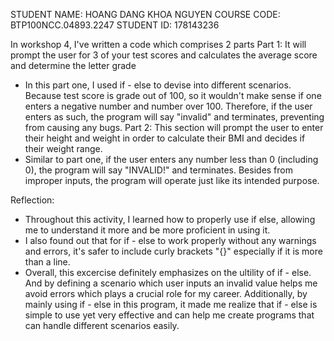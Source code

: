 STUDENT NAME: HOANG DANG KHOA NGUYEN        COURSE CODE: BTP100NCC.04893.2247
STUDENT ID: 178143236

In workshop 4, I've written a code which comprises 2 parts
Part 1: It will prompt the user for 3 of your test scores and calculates the average score and determine the letter grade
- In this part one, I used if - else to devise into different scenarios. Because test score is grade out of 100, so it wouldn't make sense if one enters a negative number and number over 100. Therefore, if the user enters as such, the program will say "invalid" and terminates, preventing from causing any bugs.
Part 2: This section will prompt the user to enter their height and weight in order to calculate their BMI and decides if their weight range.
- Similar to part one, if the user enters any number less than 0 (including 0), the program will say "INVALID!" and terminates. Besides from improper inputs, the program will operate just like its intended purpose.

Reflection:
- Throughout this activity, I learned how to properly use if else, allowing me to understand it more and be more proficient in using it.
- I also found out that for if - else to work properly without any warnings and errors, it's safer to include curly brackets "{}" especially if it is more than a line.
- Overall, this excercise definitely emphasizes on the ultility of if - else. And by defining a scenario which user inputs an invalid value helps me avoid errors which plays a crucial role for my career. Additionally, by mainly using if - else in this program, it made me realize that if - else is simple to use yet very effective and can help me create programs that can handle different scenarios easily.